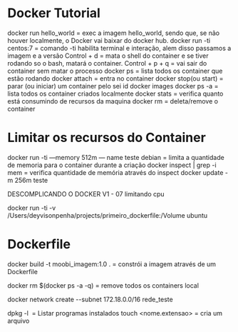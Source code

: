 # Docker Tutorial

docker run hello_world   = exec a imagem hello_world, sendo que, se não houver localmente, o Docker vai baixar do docker hub.
docker run -ti centos:7      =  comando -ti habilita terminal e interação, alem disso passamos a imagem e a versão
Control + d = mata o shell do container e se tiver rodando so o bash, matará o container.
Control + p + q = vai sair do container sem matar o processo
docker ps = lista todos os container que estão rodando
docker attach <container id> = entra no container
docker stop(ou start)  <container id> = parar (ou iniciar) um container pelo sei id
docker images
docker ps -a = lista todos os container criados localmente
docker stats <container id> = verifica quanto está consumindo de recursos da maquina 
docker rm <container id> = deleta/remove o container

# Limitar os recursos do Container
docker run -ti —memory 512m — name teste debian = limita a quantidade de memoria para o container durante a criação 
docker inspect  <container id> | grep -i mem  = verifica quantidade de memória através do inspect
docker update -m 256m teste

DESCOMPLICANDO O DOCKER V1 - 07 limitando cpu

docker run -ti -v /Users/deyvisonpenha/projects/primeiro_dockerfile:/Volume ubuntu 



# Dockerfile

docker build -t moobi_imagem:1.0 .  = constrói a imagem através de um Dockerfile

docker rm $(docker ps -a -q) = remove todos os containers local

docker network create --subnet 172.18.0.0/16 rede_teste


dpkg -l  = Listar programas instalados 
touch <nome.extensao> = cria um arquivo
